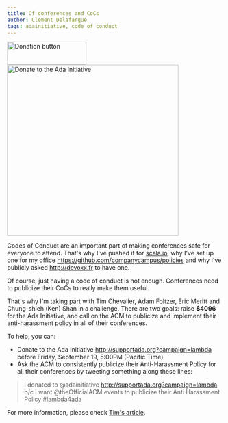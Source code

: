 ```yaml
---
title: Of conferences and CoCs
author: Clement Delafargue
tags: adainitiative, code of conduct
---
```


<p>
<a href="https://supportada.org/?campaign=lambda"><img src="https://adainitiative.org/wp-content/uploads/2014/08/donate_red_small.png" width="185" height="54" alt="Donation button" /></a><br />
<a href="https://supportada.org/?campaign=lambda"><img src="https://adainitiative.org/counters/2014counter-lambda.svg" width="400" alt="Donate to the Ada Initiative"></a>
</p>

Codes of Conduct are an important part of making conferences safe for everyone
to attend. That's why I've pushed it for
[scala.io](http://scala.io/code-of-conduct.html), why I've set up one for my
office <https://github.com/companycampus/policies> and why I've publicly asked
<http://devoxx.fr> to have one.

Of course, just having a code of conduct is not enough. Conferences need to
publicize their CoCs to really make them useful.

That's why I'm taking part with Tim Chevalier, Adam Foltzer, Eric Meritt and
Chung-shieh (Ken) Shan in a challenge. There are two goals: raise **$4096** for
the Ada Initiative, and call on the ACM to publicize and implement their
anti-harassment policy in all of their conferences.


To help, you can:

- Donate to the Ada Initiative <http://supportada.org?campaign=lambda> before
  Friday, September 19, 5:00PM (Pacific Time)
- Ask the ACM to consistently publicize their Anti-Harassment Policy for all
  their conferences by tweeting something along these lines: 


> I donated to @adainitiative http://supportada.org?campaign=lambda b/c I want @theOfficialACM events to publicize their Anti Harassment Policy #lambda4ada


For more information, please check [Tim's article](http://tim.dreamwidth.org).
